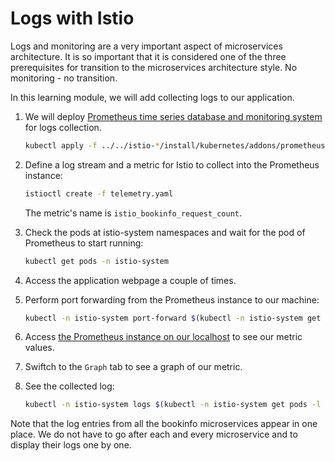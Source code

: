 # Logs with Istio
Logs and monitoring are a very important aspect of microservices architecture. It is so important that it is considered one of the three prerequisites for transition to the microservices architecture style. No monitoring - no transition.

In this learning module, we will add collecting logs to our application.

1. We will deploy [Prometheus time series database and monitoring system](https://prometheus.io) for logs collection.
   ```bash
   kubectl apply -f ../../istio-*/install/kubernetes/addons/prometheus.yaml
   ```

2. Define a log stream and a metric for Istio to collect into the Prometheus instance:
   ```bash
   istioctl create -f telemetry.yaml
   ```
   The metric's name is `istio_bookinfo_request_count`.

2. Check the pods at istio-system namespaces and wait for the pod of Prometheus to start running:
   ```bash
   kubectl get pods -n istio-system
   ```
2. Access the application webpage a couple of times.

3. Perform port forwarding from the Prometheus instance to our machine:
   ```bash
   kubectl -n istio-system port-forward $(kubectl -n istio-system get pod -l app=prometheus -o jsonpath='{.items[0].metadata.name}') 9090:9090 &
   ```
4. Access [the Prometheus instance on our localhost](http://localhost:9090/graph#%5B%7B%22range_input%22%3A%221h%22%2C%22expr%22%3A%22istio_bookinfo_request_count%22%2C%22tab%22%3A1%7D%5D) to see our metric values.

5. Swiftch to the `Graph` tab to see a graph of our metric.

6. See the collected log:
   ```bash
   kubectl -n istio-system logs $(kubectl -n istio-system get pods -l istio=mixer -o jsonpath='{.items[0].metadata.name}') mixer | grep \"instance\":\"newlog.logentry.istio-system\"
   ```

  Note that the log entries from all the bookinfo microservices appear in one place. We do not have to go after each and every microservice and to display their logs one by one.
